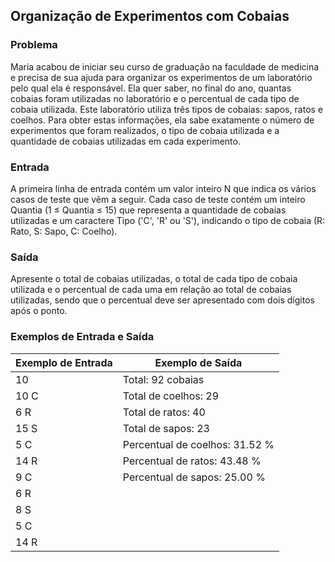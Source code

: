 ## Organização de Experimentos com Cobaias

### Problema

Maria acabou de iniciar seu curso de graduação na faculdade de medicina e precisa de sua ajuda para organizar os experimentos de um laboratório pelo qual ela é responsável. Ela quer saber, no final do ano, quantas cobaias foram utilizadas no laboratório e o percentual de cada tipo de cobaia utilizada. Este laboratório utiliza três tipos de cobaias: sapos, ratos e coelhos. Para obter estas informações, ela sabe exatamente o número de experimentos que foram realizados, o tipo de cobaia utilizada e a quantidade de cobaias utilizadas em cada experimento.

### Entrada

A primeira linha de entrada contém um valor inteiro N que indica os vários casos de teste que vêm a seguir. Cada caso de teste contém um inteiro Quantia (1 ≤ Quantia ≤ 15) que representa a quantidade de cobaias utilizadas e um caractere Tipo ('C', 'R' ou 'S'), indicando o tipo de cobaia (R: Rato, S: Sapo, C: Coelho).

### Saída

Apresente o total de cobaias utilizadas, o total de cada tipo de cobaia utilizada e o percentual de cada uma em relação ao total de cobaias utilizadas, sendo que o percentual deve ser apresentado com dois dígitos após o ponto.

### Exemplos de Entrada e Saída

| Exemplo de Entrada | Exemplo de Saída          |
|--------------------|---------------------------|
| 10                 | Total: 92 cobaias         |
| 10 C               | Total de coelhos: 29      |
| 6 R                | Total de ratos: 40        |
| 15 S               | Total de sapos: 23        |
| 5 C                | Percentual de coelhos: 31.52 % |
| 14 R               | Percentual de ratos: 43.48 %   |
| 9 C                | Percentual de sapos: 25.00 %   |
| 6 R                |                           |
| 8 S                |                           |
| 5 C                |                           |
| 14 R               |                           |
